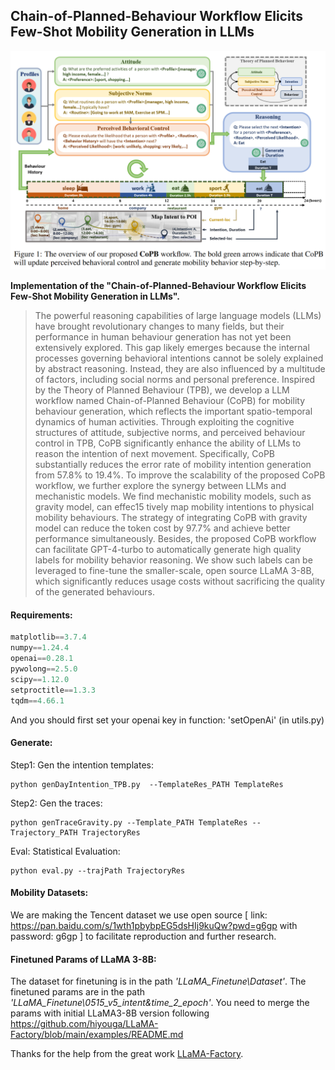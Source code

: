 ## Chain-of-Planned-Behaviour Workflow Elicits Few-Shot Mobility Generation in LLMs


![system](pics/system.png)

**Implementation of the "Chain-of-Planned-Behaviour Workflow Elicits Few-Shot Mobility Generation in LLMs".**

>The powerful reasoning capabilities of large language models (LLMs) have brought revolutionary changes to many fields, but their performance in human behaviour generation has not yet been extensively explored. This gap likely emerges because the internal processes governing behavioral intentions cannot be solely explained by abstract reasoning. Instead, they are also influenced by a multitude of factors, including social norms and personal preference. Inspired by the Theory of Planned Behaviour (TPB), we develop a LLM workflow named Chain-of-Planned Behaviour (CoPB) for mobility behaviour generation, which reflects the important spatio-temporal dynamics of human activities. Through exploiting the cognitive structures of attitude, subjective norms, and perceived behaviour control in TPB, CoPB significantly enhance the ability of LLMs to reason the intention of next movement. Specifically, CoPB substantially reduces the error rate of mobility intention generation from 57.8% to 19.4%. To improve the scalability of the proposed CoPB workflow, we further explore the synergy between LLMs and mechanistic models. We find mechanistic mobility models, such as gravity model, can effec15 tively map mobility intentions to physical mobility behaviours. The strategy of integrating CoPB with gravity model can reduce the token cost by 97.7% and achieve better performance simultaneously. Besides, the proposed CoPB workflow can facilitate GPT-4-turbo to automatically generate high quality labels for mobility behavior reasoning. We show such labels can be leveraged to fine-tune the smaller-scale, open source LLaMA 3-8B, which significantly reduces usage costs without sacrificing the quality of the generated behaviours.




#### Requirements:

```python
matplotlib==3.7.4
numpy==1.24.4
openai==0.28.1
pywolong==2.5.0
scipy==1.12.0
setproctitle==1.3.3
tqdm==4.66.1
```

And you should first set your openai key in function: 'setOpenAi'  (in utils.py) 



#### Generate:

Step1: Gen the intention templates:

```shell
python genDayIntention_TPB.py  --TemplateRes_PATH TemplateRes
```

Step2: Gen the traces:

```shell
python genTraceGravity.py --Template_PATH TemplateRes --Trajectory_PATH TrajectoryRes
```

Eval: Statistical Evaluation:

```shell
python eval.py --trajPath TrajectoryRes
```


#### Mobility Datasets: 
We are making the Tencent dataset we use open source [ link: https://pan.baidu.com/s/1wth1pbybpEG5dsHIj9kuQw?pwd=g6gp with password: g6gp ] to facilitate reproduction and further research.

#### Finetuned Params of LLaMA 3-8B:
The dataset for finetuning is in the path *'LLaMA_Finetune\Dataset'*.
The finetuned params are in the path *'LLaMA_Finetune\0515_v5_intent&time_2_epoch'*.
You need to merge the params with initial LLaMA3-8B version following https://github.com/hiyouga/LLaMA-Factory/blob/main/examples/README.md

Thanks for the help from the great work [LLaMA-Factory](https://github.com/hiyouga/LLaMA-Factory/tree/main).